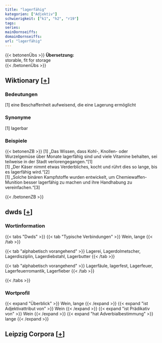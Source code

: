 ```yaml
---
title: "lagerfähig"
kategorien: ["Adjektiv"]
schwierigkeit: ["k1", "h2", "r19"]
tags:
series:
mainDornseiffs:
domainDornseiffs:
url: "lagerfähig"
---
```


{{< betonenÜbs >}}
**Übersetzung:**  
storable, fit  for storage  
{{< /betonenÜbs >}}

## Wiktionary [[+](https://de.wiktionary.org/wiki/lagerfähig)]

### Bedeutungen
[1] eine Beschaffenheit aufweisend, die eine Lagerung ermöglicht  

### Synonyme
[1] lagerbar  

### Beispiele
{{< betonenZB >}}
[1] „Das Wissen, dass Kohl-, Knollen- oder Wurzelgemüse über Monate lagerfähig sind und viele Vitamine behalten, sei teilweise in der Stadt verlorengegangen.“[1]  
[1] „Der Käser nimmt etwas Verderbliches, kocht und rührt dies so lange, bis es lagerfähig wird.“[2]  
[1] „Solche binären Kampfstoffe wurden entwickelt, um Chemiewaffen-Munition besser lagerfähig zu machen und ihre Handhabung zu vereinfachen.“[3]  

{{< /betonenZB >}}


## dwds [[+](https://www.dwds.de/wb/lagerfähig)]

### Wortinformation
{{< tabs "Dwds" >}}
{{< tab "Typische Verbindungen" >}}
Wein, lange
{{< /tab >}}

{{< tab "alphabetisch vorangehend" >}}
Lagerei, Lagerdolmetscher, Lagerdisziplin, Lagerdiebstahl, Lagerbutter
{{< /tab >}}

{{< tab "alphabetisch vorangehend" >}}
Lagerfäule, lagerfest, Lagerfeuer, Lagerfeuerromantik, Lagerfieber
{{< /tab >}}

{{< /tabs >}}

### Wortprofil
{{< expand "Überblick" >}} Wein, lange {{< /expand >}}
{{< expand "ist Adjektivattribut von" >}} Wein {{< /expand >}}
{{< expand "ist Prädikativ von" >}} Wein {{< /expand >}}
{{< expand "hat Adverbialbestimmung" >}} lange {{< /expand >}}

## Leipzig Corpora [[+](https://corpora.uni-leipzig.de/en/res?word=lagerfähig&corpusId=deu_newscrawl-public_2018)]

